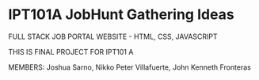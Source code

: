 # IPT101A JobHunt Gathering Ideas
FULL STACK JOB PORTAL WEBSITE - HTML, CSS, JAVASCRIPT

THIS IS FINAL PROJECT FOR IPT101 A

MEMBERS:
Joshua Sarno, Nikko Peter Villafuerte, John Kenneth Fronteras

